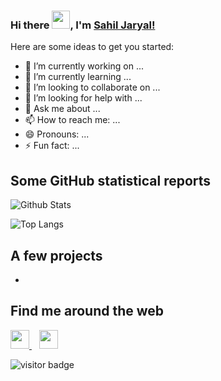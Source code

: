 ### Hi there <img src="https://github.com/TheDudeThatCode/TheDudeThatCode/blob/master/Assets/Hi.gif" width="29px">, I'm [Sahil Jaryal!](https://www.linkedin.com/in/sahil199926/)

Here are some ideas to get you started:

- 🔭 I’m currently working on ...
- 🌱 I’m currently learning ...
- 👯 I’m looking to collaborate on ...
- 🤔 I’m looking for help with ...
- 💬 Ask me about ...
- 📫 How to reach me: ...
- 😄 Pronouns: ...
- ⚡ Fun fact: ...

## Some GitHub statistical reports

![Github Stats](https://github-readme-stats.vercel.app/api?username=sahil199926&show_icons=true&count_private=true&&title_color=66fcf1&text_color=f64c72&icon_color=66fcf1&bg_color=00000000&hide=bg-color&hide_border=true)

![Top Langs](https://github-readme-stats.vercel.app/api/top-langs/?username=sahil199926&layout=compact&&title_color=66fcf1&text_color=66fcf1&icon_color=45a29e&bg_color=00000000&hide=bg-color&hide_border=true)

## A few projects

- 


## Find me around the web

</p>
<p align='left'>
  <a href="https://twitter.com/sahil199926">
    <img height="30" src="https://raw.githubusercontent.com/peterthehan/peterthehan/master/assets/twitter.svg">
  </a>&nbsp;&nbsp;
  
  <a target="=_blank" href="https://www.linkedin.com/in/sahil-jaryal/">
    <img height="30" src="https://raw.githubusercontent.com/peterthehan/peterthehan/master/assets/linkedin.svg">
  </a>
 </p>
 
<p align='left'> 
  <img src="https://visitor-badge.laobi.icu/badge?page_id=sahil199926.sahil199926" alt="visitor badge"/>    
</p>
